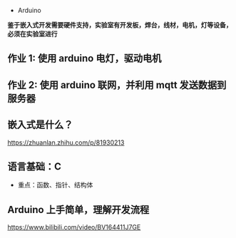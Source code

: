 - Arduino

**鉴于嵌入式开发需要硬件支持，实验室有开发板，焊台，线材，电机，灯等设备，必须在实验室进行**

## 作业 1: 使用 arduino 电灯，驱动电机
## 作业 2: 使用 arduino 联网，并利用 mqtt 发送数据到服务器

## 嵌入式是什么？
https://zhuanlan.zhihu.com/p/81930213

## 语言基础：C

- 重点：函数、指针、结构体

## Arduino 上手简单，理解开发流程

https://www.bilibili.com/video/BV164411J7GE
